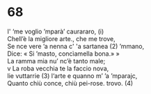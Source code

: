 # 68
  
I' ‘me voglio ’mparà’ caurararo, (i)  
Chell’è la migliore arte., che me trove,  
Se nce vere ’a nenna c' 'a sartanea (2) ’mmano,  
Dice: « Si ’masto, concìamella bona.» »  
La ramma mia nu’ nc’è tanto male;  
v La roba vecchia te la faccio nova,  
lie vuttarrie (3) l‘arte e quanno m’ ’a ’mparajc,  
Quanto chiù conce, chiù pei-rose. trovo. (4)  
  

